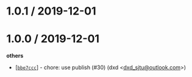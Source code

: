 # 1.0.1 / 2019-12-01

# 1.0.0 / 2019-12-01

**others**

- [[`bbe7ccc`](http://github.com/ahungrynoob/ahungrynoob/commit/bbe7cccb34dc626ec758b6c8aae3c23c8f51e4a5)] - chore: use publish (#30) (dxd <<dxd_sjtu@outlook.com>>)
